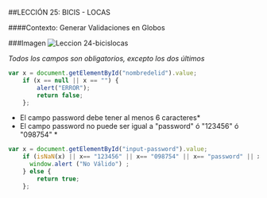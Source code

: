 ##LECCIÓN 25: BICIS - LOCAS

####Contexto: Generar Validaciones en Globos

###Imagen
![Leccion 24-bicislocas](http://i65.tinypic.com/24l4t9h.png)

*Todos los campos son obligatorios, excepto los dos últimos*
```javascript
var x = document.getElementById("nombredelid").value;
    if (x == null || x == "") {
        alert("ERROR");
        return false;
    };
```

* El campo password debe tener al menos 6 caracteres*
* El campo password no puede ser igual a "password" ó "123456" ó "098754" *
```javascript
var x = document.getElementById("input-password").value;
    if (isNaN(x) || x== "123456" || x== "098754" || x== "password" || x.length == 5 || /^\s+$/.test(x)) {
      window.alert ("No Válido") ;
    } else {
        return true;
    };
```
